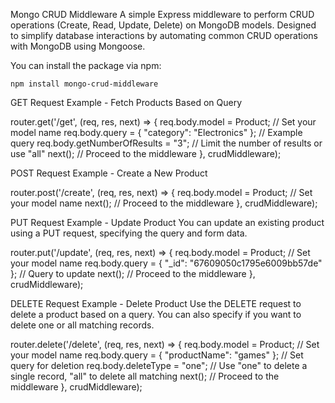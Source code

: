 Mongo CRUD Middleware
A simple Express middleware to perform CRUD operations (Create, Read, Update, Delete) on MongoDB models. Designed to simplify database interactions by automating common CRUD operations with MongoDB using Mongoose.

You can install the package via npm:

`npm install mongo-crud-middleware`

GET Request Example - Fetch Products Based on Query


router.get('/get', (req, res, next) => {
  req.body.model = Product; // Set your model name
  req.body.query = { "category": "Electronics" }; // Example query
  req.body.getNumberOfResults = "3"; // Limit the number of results or use "all"
  next(); // Proceed to the middleware
}, crudMiddleware);






POST Request Example - Create a New Product


router.post('/create', (req, res, next) => {
  req.body.model = Product; // Set your model name
  next(); // Proceed to the middleware
}, crudMiddleware);





PUT Request Example - Update Product
You can update an existing product using a PUT request, specifying the query and form data.


router.put('/update', (req, res, next) => {
  req.body.model = Product; // Set your model name
  req.body.query = { "_id": "67609050c1795e6009bb57de" }; // Query to update
  next(); // Proceed to the middleware
}, crudMiddleware);







DELETE Request Example - Delete Product
Use the DELETE request to delete a product based on a query. You can also specify if you want to delete one or all matching records.


router.delete('/delete', (req, res, next) => {
  req.body.model = Product; // Set your model name
  req.body.query = { "productName": "games" }; // Set query for deletion
  req.body.deleteType = "one"; // Use "one" to delete a single record, "all" to delete all matching
  next(); // Proceed to the middleware
}, crudMiddleware);












